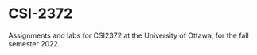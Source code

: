 # CSI-2372
Assignments and labs for CSI2372 at the University of Ottawa, for the fall semester 2022.
